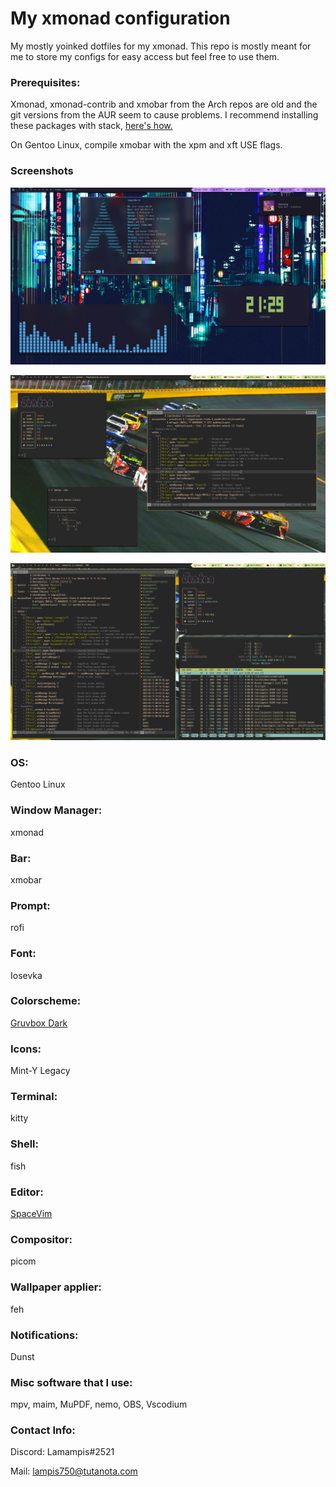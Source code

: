 # My xmonad configuration
 My mostly yoinked dotfiles for my xmonad. This repo is mostly meant for me to store my configs for easy access but feel free to use them.

### Prerequisites: 

 Xmonad, xmonad-contrib and xmobar from the Arch repos are old and the git versions from the AUR seem to cause problems.
I recommend installing these packages with stack, [here's how.](https://brianbuccola.com/how-to-install-xmonad-and-xmobar-via-stack/)

On Gentoo Linux, compile xmobar with the xpm and xft USE flags.

### Screenshots

![](Images/desktopscreenshot.png)

![](1678902994.png)

![](1678903064.png)

### OS: 
Gentoo Linux

### Window Manager: 
xmonad 

### Bar: 
xmobar

### Prompt: 
rofi

### Font: 
Iosevka

### Colorscheme: 
[Gruvbox Dark](https://github.com/jmattheis/gruvbox-dark-gtk)

### Icons: 
Mint-Y Legacy

### Terminal: 
kitty

### Shell: 
fish

### Editor:
[SpaceVim](https://spacevim.org/)

### Compositor: 
picom

### Wallpaper applier: 
feh

### Notifications: 
Dunst

### Misc software that I use:
mpv, maim, MuPDF, nemo, OBS, Vscodium

### Contact Info:

Discord: Lamampis#2521

Mail: lampis750@tutanota.com
